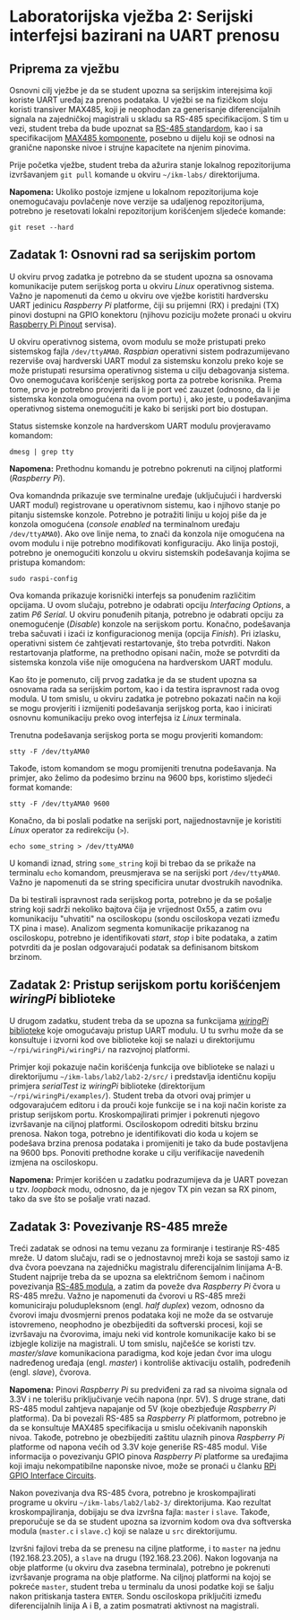 # Laboratorijska vježba 2: Serijski interfejsi bazirani na UART prenosu #

## Priprema za vježbu ##
Osnovni cilj vježbe je da se student upozna sa serijskim interejsima koji koriste UART uređaj za prenos podataka. U vježbi se na fizičkom sloju koristi transiver MAX485, koji je neophodan za generisanje diferencijalnih signala na zajedničkoj magistrali u skladu sa RS-485 specifikacijom. S tim u vezi, student treba da bude upoznat sa [RS-485 standardom](http://www.analog.com/media/en/technical-documentation/application-notes/AN-960.pdf), kao i sa specifikacijom [MAX485 komponente](https://datasheets.maximintegrated.com/en/ds/MAX1487-MAX491.pdf), posebno u dijelu koji se odnosi na granične naponske nivoe i strujne kapacitete na njenim pinovima.

Prije početka vježbe, student treba da ažurira stanje lokalnog repozitorijuma izvršavanjem `git pull` komande u okviru `~/ikm-labs/` direktorijuma.

**Napomena:** Ukoliko postoje izmjene u lokalnom repozitorijuma koje onemogućavaju povlačenje nove verzije sa udaljenog repozitorijuma, potrebno je resetovati lokalni repozitorijum korišćenjem sljedeće komande:

```
git reset --hard
```

## Zadatak 1: Osnovni rad sa serijskim portom ##
U okviru prvog zadatka je potrebno da se student upozna sa osnovama komunikacije putem serijskog porta u okviru *Linux* operativnog sistema. Važno je napomenuti da ćemo u okviru ove vježbe koristiti hardversku UART jedinicu *Raspberry Pi* platforme, čiji su prijemni (RX) i predajni (TX) pinovi dostupni na GPIO konektoru (njihovu poziciju možete pronaći u okviru [Raspberry Pi Pinout](https://pinout.xyz/) servisa).

U okviru operativnog sistema, ovom modulu se može pristupati preko sistemskog fajla `/dev/ttyAMA0`. *Raspbian* operativni sistem podrazumijevano rezerviše ovaj hardverski UART modul za sistemsku konzolu preko koje se može pristupati resursima operativnog sistema u cilju debagovanja sistema. Ovo onemogućava korišćenje serijskog porta za potrebe korisnika. Prema tome, prvo je potrebno provjeriti da li je port već zauzet (odnosno, da li je sistemska konzola omogućena na ovom portu) i, ako jeste, u podešavanjima operativnog sistema onemogućiti je kako bi serijski port bio dostupan.

Status sistemske konzole na hardverskom UART modulu provjeravamo komandom:

```
dmesg | grep tty
```

**Napomena:** Prethodnu komandu je potrebno pokrenuti na ciljnoj platformi (*Raspberry Pi*).

Ova komandnda prikazuje sve terminalne uređaje (uključujući i hardverski UART modul) registrovane u operativnom sistemu, kao i njihovo stanje po pitanju sistemske konzole. Potrebno je potražiti liniju u kojoj piše da je konzola omogućena (*console enabled* na terminalnom uređaju `/dev/ttyAMA0`). Ako ove linije nema, to znači da konzola nije omogućena na ovom modulu i nije potrebno modifikovati konfiguraciju. Ako linija postoji, potrebno je onemogućiti konzolu u okviru sistemskih podešavanja kojima se pristupa komandom:

```
sudo raspi-config
```

Ova komanda prikazuje korisnički interfejs sa ponuđenim različitim opcijama. U ovom slučaju, potrebno je odabrati opciju *Interfacing Options*, a zatim *P6 Serial*. U okviru ponuđenih pitanja, potrebno je odabrati opciju za onemogućenje (*Disable*) konzole na serijskom portu. Konačno, podešavanja treba sačuvati i izaći iz konfiguracionog menija (opcija *Finish*). Pri izlasku, operativni sistem će zahtjevati restartovanje, što treba potvrditi. Nakon restartovanja platforme, na prethodno opisani način, može se potvrditi da sistemska konzola više nije omogućena na hardverskom UART modulu.

Kao što je pomenuto, cilj prvog zadatka je da se student upozna sa osnovama rada sa serijskim portom, kao i da testira ispravnost rada ovog modula. U tom smislu, u okviru zadatka je potrebno pokazati način na koji se mogu provjeriti i izmijeniti podešavanja serijskog porta, kao i inicirati osnovnu komunikaciju preko ovog interfejsa iz *Linux* terminala.

Trenutna podešavanja serijskog porta se mogu provjeriti komandom:

```
stty -F /dev/ttyAMA0
```

Takođe, istom komandom se mogu promijeniti trenutna podešavanja. Na primjer, ako želimo da podesimo brzinu na 9600 bps, koristimo sljedeći format komande:

```
stty -F /dev/ttyAMA0 9600
```

Konačno, da bi poslali podatke na serijski port, najjednostavnije je koristiti *Linux* operator za redirekciju (`>`).

```
echo some_string > /dev/ttyAMA0
```
U komandi iznad, string `some_string` koji bi trebao da se prikaže na terminalu `echo` komandom, preusmjerava se na serijski port `/dev/ttyAMA0`. Važno je napomenuti da se string specificira unutar dvostrukih navodnika.

Da bi testirali ispravnost rada serijskog porta, potrebno je da se pošalje string koji sadrži nekoliko bajtova čija je vrijednost 0x55, a zatim ovu komunikaciju "uhvatiti" na osciloskopu (sondu osciloskopa vezati između TX pina i mase). Analizom segmenta komunikacije prikazanog na osciloskopu, potrebno je identifikovati *start*, *stop* i bite podataka, a zatim potvrditi da je poslan odgovarajući podatak sa definisanom bitskom brzinom.

## Zadatak 2: Pristup serijskom portu korišćenjem *wiringPi* biblioteke ##
U drugom zadatku, student treba da se upozna sa funkcijama [*wiringPi* biblioteke](http://wiringpi.com/reference/serial-library/) koje omogućavaju pristup UART modulu. U tu svrhu može da se konsultuje i izvorni kod ove biblioteke koji se nalazi u direktorijumu `~/rpi/wiringPi/wiringPi/` na razvojnoj platformi.

Primjer koji pokazuje način korišćenjа funkcija ove biblioteke se nalazi u direktorijumu `~/ikm-labs/lab2/lab2-2/src/` i predstavlja identičnu kopiju primjera *serialTest* iz *wiringPi* biblioteke (direktorijum `~/rpi/wiringPi/examples/`). Student treba da otvori ovaj primjer u odgovarajućem editoru i da prouči koje funkcije se i na koji način koriste za pristup serijskom portu. Kroskompajlirati primjer i pokrenuti njegovo izvršavanje na ciljnoj platformi. Osciloskopom odrediti bitsku brzinu prenosa. Nakon toga, potrebno je identifikovati dio koda u kojem se podešava brzina prenosa podataka i promijeniti je tako da bude postavljena na 9600 bps. Ponoviti prethodne korake u cilju verifikacije navedenih izmjena na osciloskopu.

**Napomena:** Primjer korišćen u zadatku podrazumijeva da je UART povezan u tzv. *loopback* modu, odnosno, da je njegov TX pin vezan sa RX pinom, tako da sve što se pošalje vrati nazad.

## Zadatak 3: Povezivanje RS-485 mreže ##
Treći zadatak se odnosi na temu vezanu za formiranje i testiranje RS-485 mreže. U datom slučaju, radi se o jednostavnoj mreži koja se sastoji samo iz dva čvora poevzana na zajedničku magistralu diferencijalnim linijama A-B. Student najprije treba da se upozna sa električnom šemom i načinom povezivanja [RS-485 modula](https://arduino-info.wikispaces.com/RS485-Modules), a zatim da poveže dva *Raspberry Pi* čvora u RS-485 mrežu. Važno je napomenuti da čvorovi u RS-485 mreži komuniciraju poludupleksnom (engl. *half duplex*) vezom, odnosno da čvorovi imaju dvosmjerni prenos podataka koji ne može da se ostvaruje istovremeno, neophodno je obezbijediti da softverski procesi, koji se izvršavaju na čvorovima, imaju neki vid kontrole komunikacije kako bi se izbjegle kolizije na magistrali. U tom smislu, najčešće se koristi tzv. *master/slave* komunikaciona paradigma, kod koje jedan čvor ima ulogu nadređenog uređaja (engl. *master*) i kontroliše aktivaciju ostalih, podređenih (engl. *slave*), čvorova.

**Napomena:** Pinovi *Raspberry Pi* su predviđeni za rad sa nivoima signala od 3.3V i ne tolerišu priključivanje većih napona (npr. 5V). S druge strane, dati RS-485 modul zahtjeva napajanje od 5V (koje obezbjeđuje *Raspberry Pi* platforma). Da bi povezali RS-485 sa *Raspberry Pi* platformom, potrebno je da se konsultuje MAX485 specifikacija u smislu očekivanih naponskih nivoa. Takođe, potrebno je obezbijediti zaštitu ulaznih pinova *Raspberry Pi* platforme od napona većih od 3.3V koje generiše RS-485 modul. Više informacija o povezivanju GPIO pinova *Raspberry Pi* platforme sa uređajima koji imaju nekompatibilne naponske nivoe, može se pronaći u članku [RPi GPIO Interface Circuits](https://elinux.org/RPi_GPIO_Interface_Circuits#Level_Shifters).

Nakon povezivanja dva RS-485 čvora, potrebno je kroskompajlirati programe u okviru `~/ikm-labs/lab2/lab2-3/` direktorijuma. Kao rezultat kroskompajliranja, dobijaju se dva izvršna fajla: `master` i `slave`. Takođe, preporučuje se da se student upozna sa izvornim kodom ova dva softverska modula (`master.c` i `slave.c`) koji se nalaze u `src` direktorijumu.

Izvršni fajlovi treba da se prenesu na ciljne platforme, i to `master` na jednu (192.168.23.205), a `slave` na drugu (192.168.23.206). Nakon logovanja na obje platforme (u okviru dva zasebna terminala), potrebno je pokrenuti izvršavanje programa na obje platforme. Na ciljnoj platformi na kojoj se pokreće `master`, student treba u terminalu da unosi podatke koji se šalju nakon pritiskanja tastera `ENTER`. Sondu osciloskopa priključiti između diferencijalnih linija A i B, a zatim posmatrati aktivnost na magistrali.
